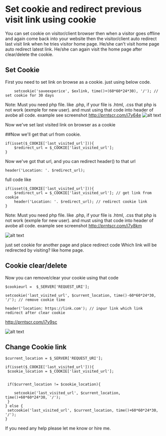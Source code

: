 # Set cookie and redirect previous visit link using cookie

You can set cookie on visitor/client browser then when a visitor goes offline and again come back into your website then the visitor/client auto redirect last visit link when he tries visitor home page. He/she can't visit home page auto redirect latest link. He/she can again visit the home page after clear/delete the cookie. 


## Set Cookie
First you need to set link on browse as a cookie.
just using below code.

```$exlink =  "http://{$_SERVER['HTTP_HOST']}{$_SERVER['REQUEST_URI']}";
    setcookie('saveexperice', $exlink, time()+(60*60*24*30), '/'); // set cookie for 30 days
```
    
    
Note: Must you need php file. like .php, if your file is .html, .css that php is not work (exmple for new user). and must using that code into header of avobe all code. example see screenshot http://prntscr.com/i7y64e
![alt text](https://image.prntscr.com/image/TjJLOgEySRqN42Z67sQN8Q.png)


Now we've set last visited link on browser as a cookie

##Now we'll get that url from cookie. 

```
if(isset($_COOKIE['last_visited_url'])){
	$redirect_url = $_COOKIE['last_visited_url'];		
}
```
    
Now we've got that url, and you can redirect header() to that url 
    
```
header('Location: '. $redirect_url);
```
    
full code like 
    
```
if(isset($_COOKIE['last_visited_url'])){
	$redirect_url = $_COOKIE['last_visited_url']; // get link from cookie
	header('Location: '. $redirect_url); // redirect cookie link
}
```
	
	
Note: Must you need php file. like .php, if your file is .html, .css that php is not work (exmple for new user). and must using that code into header of avobe all code. example see screenshot http://prntscr.com/i7y8km
 
![alt text](https://image.prntscr.com/image/9iO1r1k9Sa6QTORtgbefgQ.png)
    
just set cookie for another page and place redirect code Which link will be redirected by visiting? like home page.


## Cookie clear/delete

Now you can remove/clear your cookie using that code

```
$cookieurl =  $_SERVER['REQUEST_URI'];

setcookie('last_visited_url', $current_location, time()-60*60*24*30, '/'); // remove cookie time

header('location: https://link.com'); // inpur link which link redirect after clear cookie
```
http://prntscr.com/i7y9sc

![alt text](https://image.prntscr.com/image/rkeYFFhjTWmWKkau4dcCcQ.png)


## Change Cookie link

```
$current_location = $_SERVER['REQUEST_URI'];

if(isset($_COOKIE['last_visited_url'])){
 $cookie_location = $_COOKIE['last_visited_url']; 


 if($current_location != $cookie_location){ 

	setcookie('last_visited_url', $current_location, time()+60*60*24*30, '/'); 
 } 
} else {
 setcookie('last_visited_url', $current_location, time()+60*60*24*30, '/'); 
} 
```
If you need any help please let me know or hire me.



